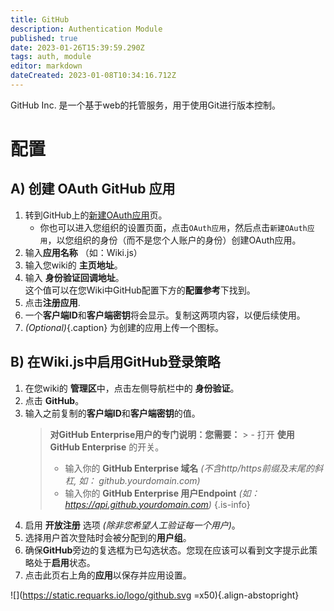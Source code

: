 ```yaml
---
title: GitHub
description: Authentication Module
published: true
date: 2023-01-26T15:39:59.290Z
tags: auth, module
editor: markdown
dateCreated: 2023-01-08T10:34:16.712Z
---
```


GitHub Inc. 是一个基于web的托管服务，用于使用Git进行版本控制。

# 配置

## A) 创建 OAuth GitHub 应用

1. 转到GitHub上的[新建OAuth应用](https://github.com/settings/applications/new)页。
   - 你也可以进入您组织的设置页面，点击`OAuth应用`，然后点击`新建OAuth应用`，以您组织的身份（而不是您个人账户的身份）创建OAuth应用。
1. 输入**应用名称** （如：Wiki.js）
1. 输入您wiki的 **主页地址**。
1. 输入 **身份验证回调地址**。  
	这个值可以在您Wiki中GitHub配置下方的**配置参考**下找到。
1. 点击**注册应用**.
1. 一个**客户端ID**和**客户端密钥**将会显示。复制这两项内容，以便后续使用。
1. *(Optional)*{.caption} 为创建的应用上传一个图标。

## B) 在Wiki.js中启用GitHub登录策略

1. 在您wiki的 **管理区**中，点击左侧导航栏中的 **身份验证**。
1. 点击 **GitHub**。
1. 输入之前复制的**客户端ID**和**客户端密钥**的值。
	> **对GitHub Enterprise用户的专门说明：您需要：**
		> - 打开 **使用 GitHub Enterprise** 的开关。
  	> - 输入你的 **GitHub Enterprise 域名** *(不含http/https前缀及末尾的斜杠, 如： github.yourdomain.com)*
    > - 输入你的 **GitHub Enterprise 用户Endpoint** *(如： https://api.github.yourdomain.com)*
    {.is-info}
1. 启用 **开放注册** 选项 *(除非您希望人工验证每一个用户)*。
1. 选择用户首次登陆时会被分配到的**用户组**。
1. 确保**GitHub**旁边的复选框为已勾选状态。您现在应该可以看到文字提示此策略处于**启用**状态。
1. 点击此页右上角的**应用**以保存并应用设置。

![](https://static.requarks.io/logo/github.svg =x50){.align-abstopright}
